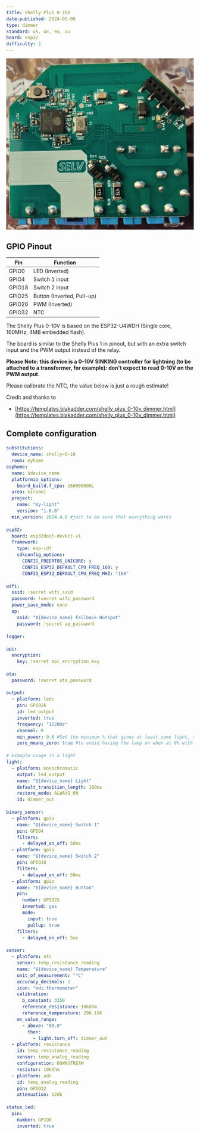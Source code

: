 ```yaml
---
title: Shelly Plus 0-10V
date-published: 2024-05-08
type: dimmer
standard: uk, us, eu, au
board: esp32
difficulty: 2
---
```


![Shelly Plus 0-10V](shelly_plus_0-10v_dimmer.jpeg "Shelly Plus 0-10V")

## GPIO Pinout

| Pin    | Function                   |
| ------ | -------------------------- |
| GPIO0  | LED (Inverted)             |
| GPIO4  | Switch 1 input             |
| GPIO18 | Switch 2 input             |
| GPIO25 | Button (Inverted, Pull-up) |
| GPIO26 | PWM (Inverted)             |
| GPIO32 | NTC                        |

The Shelly Plus 0-10V is based on the ESP32-U4WDH (Single core, 160MHz, 4MB embedded flash).

The board is similar to the Shelly Plus 1 in pinout, but with an extra switch input and the PWM output instead of the
relay.

**Please Note: this device is a 0-10V SINKING controller for lightning (to be attached to a transformer, for example):
don't expect to read 0-10V on the PWM output.**

Please calibrate the NTC, the value below is just a rough estimate!

Credit and thanks to

- [https://templates.blakadder.com/shelly_plus_0-10v_dimmer.html](https://templates.blakadder.com/shelly_plus_0-10v_dimmer.html)

## Complete configuration

```yaml
substitutions:
  device_name: shelly-0-10
  room: myhome
esphome:
  name: $device_name
  platformio_options:
    board_build.f_cpu: 160000000L
  area: ${room}
  project:
    name: "my-light"
    version: "1.0.0"
  min_version: 2024.4.0 #just to be sure that everything works

esp32:
  board: esp32doit-devkit-v1
  framework:
    type: esp-idf
    sdkconfig_options:
      CONFIG_FREERTOS_UNICORE: y
      CONFIG_ESP32_DEFAULT_CPU_FREQ_160: y
      CONFIG_ESP32_DEFAULT_CPU_FREQ_MHZ: "160"

wifi:
  ssid: !secret wifi_ssid
  password: !secret wifi_password
  power_save_mode: none
  ap:
    ssid: "${device_name} Fallback Hotspot"
    password: !secret ap_password

logger:

api:
  encryption:
    key: !secret api_encryption_key

ota:
  password: !secret ota_password

output:
  - platform: ledc
    pin: GPIO26
    id: led_output
    inverted: true
    frequency: "1220Hz"
    channel: 0
    min_power: 0.6 #Set the minimum % that gives at least some light, so that low values of the output are low values of light. Remove if not needed.
    zero_means_zero: true #to avoid having the lamp on when at 0% with min power. Remove if not needed

# Example usage in a light
light:
  - platform: monochromatic
    output: led_output
    name: "${device_name} Light"
    default_transition_length: 100ms
    restore_mode: ALWAYS_ON
    id: dimmer_out

binary_sensor:
  - platform: gpio
    name: "${device_name} Switch 1"
    pin: GPIO4
    filters:
      - delayed_on_off: 50ms
  - platform: gpio
    name: "${device_name} Switch 2"
    pin: GPIO18
    filters:
      - delayed_on_off: 50ms
  - platform: gpio
    name: "${device_name} Button"
    pin:
      number: GPIO25
      inverted: yes
      mode:
        input: true
        pullup: true
    filters:
      - delayed_on_off: 5ms

sensor:
  - platform: ntc
    sensor: temp_resistance_reading
    name: "${device_name} Temperature"
    unit_of_measurement: "°C"
    accuracy_decimals: 1
    icon: "mdi:thermometer"
    calibration:
      b_constant: 3350
      reference_resistance: 10kOhm
      reference_temperature: 298.15K
    on_value_range:
      - above: "80.0"
        then:
          - light.turn_off: dimmer_out
  - platform: resistance
    id: temp_resistance_reading
    sensor: temp_analog_reading
    configuration: DOWNSTREAM
    resistor: 10kOhm
  - platform: adc
    id: temp_analog_reading
    pin: GPIO32
    attenuation: 12db

status_led:
  pin:
    number: GPIO0
    inverted: true
```
